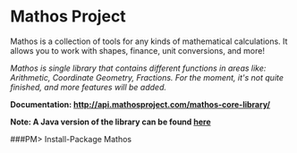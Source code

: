 # Mathos Project
Mathos is a collection of tools for any kinds of mathematical calculations. It allows you to work with shapes, finance, unit conversions, and more!

*Mathos is single library that contains different functions in areas like: Arithmetic, Coordinate Geometry, Fractions. For the moment, it's not quite finished, and more features will be added.*

**Documentation: http://api.mathosproject.com/mathos-core-library/**

**Note: A Java version of the library can be found [here](https://github.com/MathosProject/MathosCore)**

###PM> Install-Package Mathos
